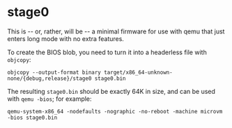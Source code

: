 # stage0

This is -- or, rather, will be -- a minimal firmware for use with qemu that just
enters long mode with no extra features.

To create the BIOS blob, you need to turn it into a headerless file with
`objcopy`:

```shell
objcopy --output-format binary target/x86_64-unknown-none/{debug,release}/stage0 stage0.bin
```

The resulting `stage0.bin` should be exactly 64K in size, and can be used with
`qemu -bios`; for example:

```shell
qemu-system-x86_64 -nodefaults -nographic -no-reboot -machine microvm -bios stage0.bin
```
